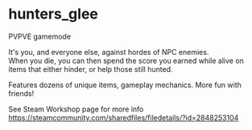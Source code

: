 # hunters_glee
PVPVE gamemode

It's you, and everyone else, against hordes of NPC enemies.  
When you die, you can then spend the score you earned while alive on items that either hinder, or help those still hunted.

Features dozens of unique items, gameplay mechanics.
More fun with friends!


See Steam Workshop page for more info
https://steamcommunity.com/sharedfiles/filedetails/?id=2848253104
